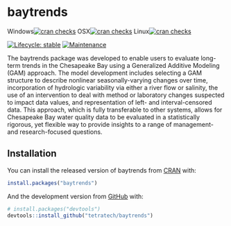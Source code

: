 
<!-- README.md is generated from README.Rmd. Please edit that file -->
baytrends
=========

<!-- badges: start -->
<!--
CRAN check ALL
[![cran checks](https://cranchecks.info/badges/summary/baytrends)](https://cranchecks.info/badges/summary/baytrends) All flavors-->
Windows[![cran checks](https://cranchecks.info/badges/flavor/windows/baytrends)](https://cranchecks.info/badges/flavor/windows/baytrends) OSX[![cran checks](https://cranchecks.info/badges/flavor/osx/baytrends)](https://cranchecks.info/badges/flavor/osx/baytrends) Linux[![cran checks](https://cranchecks.info/badges/flavor/linux/baytrends)](https://cranchecks.info/badges/flavor/linux/baytrends)

[![Lifecycle: stable](https://img.shields.io/badge/lifecycle-stable-brightgreen.svg)](https://www.tidyverse.org/lifecycle/#stable) [![Maintenance](https://img.shields.io/badge/Maintained%3F-yes-green.svg)](https://GitHub.com/tetratech/baytrends/graphs/commit-activity) <!-- badges: end --> <!-- CRAN version and downloads have errors -->

The baytrends package was developed to enable users to evaluate long-term trends in the Chesapeake Bay using a Generalized Additive Modeling (GAM) approach. The model development includes selecting a GAM structure to describe nonlinear seasonally-varying changes over time, incorporation of hydrologic variability via either a river flow or salinity, the use of an intervention to deal with method or laboratory changes suspected to impact data values, and representation of left- and interval-censored data. This approach, which is fully transferable to other systems, allows for Chesapeake Bay water quality data to be evaluated in a statistically rigorous, yet flexible way to provide insights to a range of management- and research-focused questions.

Installation
------------

You can install the released version of baytrends from [CRAN](https://CRAN.R-project.org) with:

``` r
install.packages("baytrends")
```

And the development version from [GitHub](https://github.com/) with:

``` r
# install.packages("devtools")
devtools::install_github("tetratech/baytrends")
```
